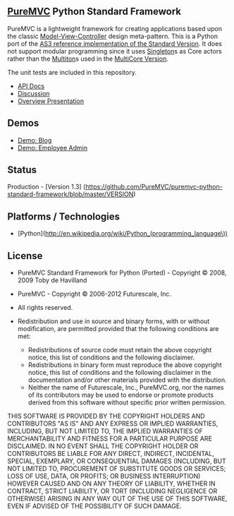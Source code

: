 ## [PureMVC](http://puremvc.github.com/) Python Standard Framework
PureMVC is a lightweight framework for creating applications based upon the classic [Model-View-Controller](http://en.wikipedia.org/wiki/Model-view-controller) design meta-pattern. This is a Python port of the [AS3 reference implementation of the Standard Version](https://github.com/PureMVC/puremvc-as3-standard-framework/wiki). It does not support modular programming since it uses [Singleton](http://en.wikipedia.org/wiki/Singleton_pattern)s as Core actors rather than the [Multiton](http://en.wikipedia.org/wiki/Multiton)s used in the [MultiCore Version](https://github.com/PureMVC/puremvc-python-multicore-framework/wiki/).

The unit tests are included in this repository.

* [API Docs](http://darkstar.puremvc.org/content_header.html?url=http://puremvc.org/pages/docs/Python/docs&desc=PureMVC%20API%20Docs:%20PureMVC%20Standard%20for%20Python)
* [Discussion](http://forums.puremvc.org/index.php?board=76.0)
* [Overview Presentation](http://puremvc.tv/#P100)

## Demos
* [Demo: Blog](https://github.com/PureMVC/puremvc-python-demo-gae-blog/wiki)
* [Demo: Employee Admin](https://github.com/PureMVC/puremvc-python-demo-wxpython-employeeadmin/wiki)

## Status
Production - [Version 1.3] (https://github.com/PureMVC/puremvc-python-standard-framework/blob/master/VERSION)

## Platforms / Technologies
* [Python](http://en.wikipedia.org/wiki/Python_(programming_language\))

## License
* PureMVC Standard Framework for Python (Ported) - Copyright © 2008, 2009 Toby de Havilland
* PureMVC - Copyright © 2006-2012 Futurescale, Inc.
* All rights reserved.

* Redistribution and use in source and binary forms, with or without modification, are permitted provided that the following conditions are met:

  * Redistributions of source code must retain the above copyright notice, this list of conditions and the following disclaimer.
  * Redistributions in binary form must reproduce the above copyright notice, this list of conditions and the following disclaimer in the documentation and/or other materials provided with the distribution.
  * Neither the name of Futurescale, Inc., PureMVC.org, nor the names of its contributors may be used to endorse or promote products derived from this software without specific prior written permission.

THIS SOFTWARE IS PROVIDED BY THE COPYRIGHT HOLDERS AND CONTRIBUTORS "AS IS" AND ANY EXPRESS OR IMPLIED WARRANTIES, INCLUDING, BUT NOT LIMITED TO, THE IMPLIED WARRANTIES OF MERCHANTABILITY AND FITNESS FOR A PARTICULAR PURPOSE ARE DISCLAIMED. IN NO EVENT SHALL THE COPYRIGHT HOLDER OR CONTRIBUTORS BE LIABLE FOR ANY DIRECT, INDIRECT, INCIDENTAL, SPECIAL, EXEMPLARY, OR CONSEQUENTIAL DAMAGES (INCLUDING, BUT NOT LIMITED TO, PROCUREMENT OF SUBSTITUTE GOODS OR SERVICES; LOSS OF USE, DATA, OR PROFITS; OR BUSINESS INTERRUPTION) HOWEVER CAUSED AND ON ANY THEORY OF LIABILITY, WHETHER IN CONTRACT, STRICT LIABILITY, OR TORT (INCLUDING NEGLIGENCE OR OTHERWISE) ARISING IN ANY WAY OUT OF THE USE OF THIS SOFTWARE, EVEN IF ADVISED OF THE POSSIBILITY OF SUCH DAMAGE.